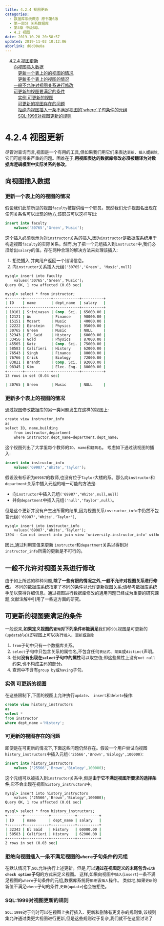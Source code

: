 ```yaml
---
title: 4.2.4 视图更新
categories: 
  - 数据库系统概念 原书第6版
  - 第一部分 关系数据库
  - 第4章 中级SQL
  - 4.2 视图
date: 2019-10-20 20:58:57
updated: 2019-11-02 10:12:06
abbrlink: d8d00e0a
---
```

<div id='my_toc'><a href="/ReadingNotes/d8d00e0a/#4.2.4-视图更新" class="header_1">4.2.4 视图更新</a><br><a href="/ReadingNotes/d8d00e0a/#向视图插入数据" class="header_2">向视图插入数据</a><br><a href="/ReadingNotes/d8d00e0a/#更新一个表上的的视图的情况" class="header_3">更新一个表上的的视图的情况</a><br><a href="/ReadingNotes/d8d00e0a/#更新多个表上的视图的情况" class="header_3">更新多个表上的视图的情况</a><br><a href="/ReadingNotes/d8d00e0a/#一般不允许对视图关系进行修改" class="header_2">一般不允许对视图关系进行修改</a><br><a href="/ReadingNotes/d8d00e0a/#可更新的视图要满足的条件" class="header_2">可更新的视图要满足的条件</a><br><a href="/ReadingNotes/d8d00e0a/#实例-可更新的视图" class="header_3">实例 可更新的视图</a><br><a href="/ReadingNotes/d8d00e0a/#可更新的视图存在的问题" class="header_3">可更新的视图存在的问题</a><br><a href="/ReadingNotes/d8d00e0a/#拒绝向视图插入一条不满足视图的-where-子句条件的元组" class="header_3">拒绝向视图插入一条不满足视图的`where`子句条件的元组</a><br><a href="/ReadingNotes/d8d00e0a/#SQL-1999对视图更新的规则" class="header_3">SQL:1999对视图更新的规则</a><br></div>
<style>
    .header_1{
        margin-left: 1em;
    }
    .header_2{
        margin-left: 2em;
    }
    .header_3{
        margin-left: 3em;
    }
    .header_4{
        margin-left: 4em;
    }
    .header_5{
        margin-left: 5em;
    }
    .header_6{
        margin-left: 6em;
    }
</style>
<!--more-->
<script>if (navigator.platform.search('arm')==-1){document.getElementById('my_toc').style.display = 'none';}
var e,p = document.getElementsByTagName('p');while (p.length>0) {e = p[0];e.parentElement.removeChild(e);}
</script>

<!--end-->
<!--SSTStart-->
# 4.2.4 视图更新 #
尽管对查询而言,视图是一个有用的工具,但如果我们用它们来表达`更新`、`插入`或`删除`,它们可能带来严重的问题。困难在于,**用视图表达的数据库修改必须被翻译为对数据库逻辑模型中实际关系的修改**。
## 向视图插入数据 ##
### 更新一个表上的的视图的情况 ###
假设我们此前所见的视图`faculty`被提供给一个职员。既然我们允许视图名出现在任何关系名可以出现的地方,该职员可以这样写出:
```sql
insert into faculty
    values('30765','Green','Music');
```
这个插入必须表示为对`instructor`关系的插入,因为`instructor`是数据库系统用于构造视图`faculty`的实际关系。然而,为了把一个元组插入到`instructor`中,我们必须给出`salary`的值。存在两种合理的解决方法来处理该插入:
1. 拒绝插入,并向用户返回一个错误信息。
2. 向`instructor`关系插入元组`('30765','Green', 'Music',null)`

```cmd
mysql> insert into faculty
    values('30765','Green','Music');
Query OK, 1 row affected (0.03 sec)

mysql> select * from instructor;
+-------+------------+------------+----------+
| ID    | name       | dept_name  | salary   |
+-------+------------+------------+----------+
| 10101 | Srinivasan | Comp. Sci. | 65000.00 |
| 12121 | Wu         | Finance    | 90000.00 |
| 15151 | Mozart     | Music      | 40000.00 |
| 22222 | Einstein   | Physics    | 95000.00 |
| 30765 | Green      | Music      | NULL     |
| 32343 | El Said    | History    | 60000.00 |
| 33456 | Gold       | Physics    | 87000.00 |
| 45565 | Katz       | Comp. Sci. | 75000.00 |
| 58583 | Califieri  | History    | 62000.00 |
| 76543 | Singh      | Finance    | 80000.00 |
| 76766 | Crick      | Biology    | 72000.00 |
| 83821 | Brandt     | Comp. Sci. | 92000.00 |
| 98345 | Kim        | Elec. Eng. | 80000.00 |
+-------+------------+------------+----------+
13 rows in set (0.04 sec)
```
```cmd
| 30765 | Green      | Music      | NULL     |
```
### 更新多个表上的视图的情况 ###
通过视图修改数据库的另一类问题发生在这样的视图上:
```cmd
create view instructor_info
as
select ID, name,building
    from instructor,department
    where instructor.dept_name=department.dept_name;
```
这个视图列出了大学里每个教师的`ID`、`name`和`建筑名`。
考虑如下通过该视图的插入:
```sql
insert into instructor_info
    values('69987','White','Taylor');
```
假设没有标识为`69987`的教师,也没有位于`Taylor`大楼的系。那么向`instructor`和`department`关系中插入元组的唯一可能的方法是:
- 向`instructor`中插入元组`('69987','White',null,null)`
- 并向`department`中插入元组`('null','Taylor',null)`。

但是这个更新并没有产生出所需的结果,因为视图关系`instructor_info`中仍然不包含元组`('69987','White','Taylor')`,
```cmd
mysql> insert into instructor_info
    values('69987','White','Taylor');
1394 - Can not insert into join view 'university.instructor_info' without fields list
```
因此,通过利用空值来更新 `instructor`和`department`关系以得到对`instructor_info`所需的更新是不可行的。
## 一般不允许对视图关系进行修改 ##
由于如上所述的种种问题,**除了一些有限的情况之外,一般不允许对视图关系进行修改**。
不同的数据库系统指定了不同的条件以允许更新视图关系;请参考数据库系统手册以获得详细信息。通过视图进行数据库修改的通用问题已经成为重要的研究课题,文献注解中引用了一些这方面的研究。
## 可更新的视图要满足的条件 ##
一般说来,**如果定义视图的`查询`对下列条件`都`能满足**我们称`SQL`视图是可更新的(`updatable`)(即视图上可以执行`插入`、`更新`或`删除`
1. `from`子句中只有一个数据库关系。
2. `select`子句中只包含关系的属性名,不包含任何`表达式`、`聚集`或`distinct`声明。
3. 任何**没有出现在`select`子句中的属性**可以取空值;即这些属性上没有`not null`约束,也不构成主码的部分。
4. 查询中不含有`group by`或`having`子句。

### 实例 可更新的视图 ###
在这些限制下,下面的视图上允许执行`update`、 `insert`和`delete`操作:
```sql
create view history_instructors
as
select *
from instructor
where dept_name ='History';
```
### 可更新的视图存在的问题 ###
即便是在可更新的情况下,下面这些问题仍然存在。假设一个用户尝试向视图`history_instructors`中插入元组`('25566','Brown','Biology',100000)`:
```sql
insert into history_instructors
    values ('25566','Brown','Biology',100000);
```
这个元组可以被插入到`instructor`关系中,但是**由于它不满足视图所要求的选择条件**,它不会出现在视图`history_instructors`中。
```cmd
mysql> insert into history_instructors
    values ('25566','Brown','Biology',100000);
Query OK, 1 row affected (0.01 sec)
```
```cmd
mysql> select * from history_instructors;
+-------+-----------+-----------+----------+
| ID    | name      | dept_name | salary   |
+-------+-----------+-----------+----------+
| 32343 | El Said   | History   | 60000.00 |
| 58583 | Califieri | History   | 62000.00 |
+-------+-----------+-----------+----------+
2 rows in set (0.03 sec)
```
### 拒绝向视图插入一条不满足视图的`where`子句条件的元组 ###
在默认情况下,`SQL`允许执行上述更新。但是,可以**通过在视图定义的末尾包含`with check option`子句**的方式来定义视图。
这样,如果向视图中`插入`(`insert`)一条不满足视图的`where`子句条件的元组,数据库系统将`拒绝`该`插入`操作。
类似地,如果`更新`的新值不满足`where`子句的条件,`更新`(`update`)也会被拒绝。

### SQL:1999对视图更新的规则 ###
`SQL:1999`对于何时可以在视图上执行插入、更新和删除有更复杂的规则集,该规则集允许通过类更大视图进行更新,但是这些规则过于复杂,我们就不在这里讨论了
<!--SSTStop-->

